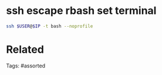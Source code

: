 # ssh escape rbash set terminal
```bash
ssh $USER@$IP -t bash --noprofile
```

# Related

Tags:
    #assorted
